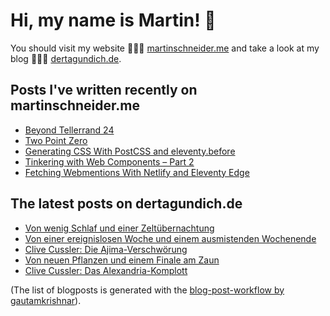 # Hi, my name is Martin! 👋 
You should visit my website 👨🏼‍💻  [martinschneider.me](https://martinschneider.me) and take a look at my blog 🤷🏼‍♂️ [dertagundich.de](https://www.dertagundich.de).

## Posts I've written recently on martinschneider.me
<!-- MSME-POST-LIST:START -->
- [Beyond Tellerrand 24](https://martinschneider.me/articles/beyond-tellerrand-24/)
- [Two Point Zero](https://martinschneider.me/articles/two-point-zero/)
- [Generating CSS With PostCSS and eleventy.before](https://martinschneider.me/articles/generating-css-with-postcss-and-eleventy-before/)
- [Tinkering with Web Components – Part 2](https://martinschneider.me/articles/tinkering-with-web-components-part-2/)
- [Fetching Webmentions With Netlify and Eleventy Edge](https://martinschneider.me/articles/fetching-webmentions-with-netlify-and-eleventy-edge/)
<!-- MSME-POST-LIST:END -->

## The latest posts on dertagundich.de
<!-- DTUI-POST-LIST:START -->
- [Von wenig Schlaf und einer Zeltübernachtung](https://www.dertagundich.de/2024/06/von-wenig-schlaf-und-einer-zeltubernachtung)
- [Von einer ereignislosen Woche und einem ausmistenden Wochenende](https://www.dertagundich.de/2024/06/von-einer-ereignislosen-woche-und-einem-ausmistenden-wochenende)
- [Clive Cussler: Die Ajima-Verschwörung](https://www.dertagundich.de/2024/06/clive-cussler-die-ajima-verschworung)
- [Von neuen Pflanzen und einem Finale am Zaun](https://www.dertagundich.de/2024/06/von-neuen-pflanzen-und-einem-finale-am-zaun)
- [Clive Cussler: Das Alexandria-Komplott](https://www.dertagundich.de/2024/06/clive-cussler-das-alexandria-komplott)
<!-- DTUI-POST-LIST:END -->

(The list of blogposts is generated with the [blog-post-workflow by gautamkrishnar](https://github.com/gautamkrishnar/blog-post-workflow)).
